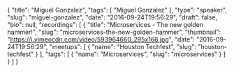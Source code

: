 {
  "title": "Miguel Gonzalez",
  "tags": [
    "Miguel Gonzalez"
  ],
  "type": "speaker",
  "slug": "miguel-gonzalez",
  "date": "2016-09-24T19:56:29",
  "draft": false,
  "bio": null,
  "recordings": [
    {
      "title": "Microservices - The new golden hammer!",
      "slug": "microservices-the-new-golden-hammer",
      "thumbnail": "https://i.vimeocdn.com/video/593964660_295x166.jpg",
      "date": "2016-09-24T19:56:29",
      "meetups": [
        {
          "name": "Houston Techfest",
          "slug": "houston-techfest"
        }
      ],
      "tags": [
        {
          "name": "Microservices",
          "slug": "microservices"
        }
      ]
    }
  ]
}